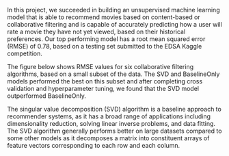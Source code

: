 In this project, we succeeded in building an unsupervised machine learning model that is able to recommend movies based on content-based or collaborative filtering and is capable of accurately predicting how a user will rate a movie they have not yet viewed, based on their historical preferences. Our top performing model has a root mean squared error (RMSE) of 0.78, based on a testing set submitted to the EDSA Kaggle competition.

The figure below shows RMSE values for six collaborative filtering algorithms, based on a small subset of the data. The SVD and BaselineOnly models performed the best on this subset and after completing cross validation and hyperparameter tuning, we found that the SVD model outperformed BaselineOnly.

The singular value decomposition (SVD) algorithm is a baseline approach to recommender systems, as it has a broad range of applications including dimensionality reduction, solving linear inverse problems, and data fitting. The SVD algorithm generally performs better on large datasets compared to some other models as it decomposes a matrix into constituent arrays of feature vectors corresponding to each row and each column.